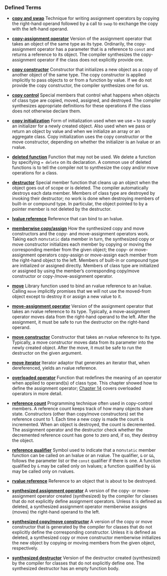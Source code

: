 <h3 id="filepos3534784">Defined Terms</h3><ul><li><p><a href="123-13.3._swap.html#filepos3333773" id="filepos3534923"><strong>copy and swap</strong></a> Technique for writing assignment operators by copying the right-hand operand followed by a call to <code>swap</code> to exchange the copy with the left-hand operand.</p></li><li><p><a href="120-chapter_13._copy_control.html#filepos3200563" id="filepos3535314"><strong>copy-assignment operator</strong></a> Version of the assignment operator that takes an object of the same type as its type. Ordinarily, the copy-assignment operator has a parameter that is a reference to <code>const</code> and returns a reference to its object. The compiler synthesizes the copy-assignment operator if the class does not explicitly provide one.</p></li><li><p><a href="120-chapter_13._copy_control.html#filepos3200484" id="filepos3535874"><strong>copy constructor</strong></a> Constructor that initializes a new object as a copy of another object of the same type. The copy constructor is applied implicitly to pass objects to or from a function by value. If we do not provide the copy constructor, the compiler synthesizes one for us.</p></li><li><p><a href="120-chapter_13._copy_control.html#filepos3201291" id="filepos3536311"><strong>copy control</strong></a> Special members that control what happens when objects of class type are copied, moved, assigned, and destroyed. The compiler synthesizes appropriate definitions for these operations if the class does not otherwise declare them.</p></li><li><p><a href="121-13.1._copy_assign_and_destroy.html#filepos3210850" id="filepos3536714"><strong>copy initialization</strong></a> Form of initialization used when we use <code>=</code> to supply an initializer for a newly created object. Also used when we pass or return an object by value and when we initialize an array or an aggregate class. Copy initialization uses the copy constructor or the move constructor, depending on whether the initializer is an lvalue or an rvalue.</p></li><li><p><a href="121-13.1._copy_assign_and_destroy.html#filepos3264638" id="filepos3537295"><strong>deleted function</strong></a> Function that may not be used. We delete a function by specifying <code>= delete</code> on its declaration. A common use of deleted functions is to tell the compiler not to synthesize the copy and/or move operations for a class.</p></li><li><p><a href="120-chapter_13._copy_control.html#filepos3200820" id="filepos3537752"><strong>destructor</strong></a> Special member function that cleans up an object when the object goes out of scope or is deleted. The compiler automatically destroys each data member. Members of class type are destroyed by invoking their destructor; no work is done when destroying members of built-in or compound type. In particular, the object pointed to by a pointer member is not deleted by the destructor.</p></li><li><p><a href="126-13.6._moving_objects.html#filepos3430925" id="filepos3538303"><strong>lvalue reference</strong></a> Reference that can bind to an lvalue.</p></li><li><p><a id="filepos3538519"></a><a href="121-13.1._copy_assign_and_destroy.html#filepos3205675" id="filepos3538527"><strong>memberwise copy/assign</strong></a> How the synthesized copy and move constructors and the copy- and move-assignment operators work. Taking each non<code>static</code> data member in turn, the synthesized copy or move constructor initializes each member by copying or moving the corresponding member from the given object; the copy- or move-assignment operators copy-assign or move-assign each member from the right-hand object to the left. Members of built-in or compound type are initialized or assigned directly. Members of class type are initialized or assigned by using the member’s corresponding copy/move constructor or copy-/move-assignment operator.</p></li><li><p><a href="125-13.5._classes_that_manage_dynamic_memory.html#filepos3415546" id="filepos3539390"><strong>move</strong></a> Library function used to bind an rvalue reference to an lvalue. Calling <code>move</code> implicitly promises that we will not use the moved-from object except to destroy it or assign a new value to it.</p></li><li><p><a href="120-chapter_13._copy_control.html#filepos3200729" id="filepos3539809"><strong>move-assignment operator</strong></a> Version of the assignment operator that takes an rvalue reference to its type. Typically, a move-assignment operator moves data from the right-hand operand to the left. After the assignment, it must be safe to run the destructor on the right-hand operand.</p></li><li><p><a href="120-chapter_13._copy_control.html#filepos3200650" id="filepos3540251"><strong>move constructor</strong></a> Constructor that takes an rvalue reference to its type. Typically, a move constructor moves data from its parameter into the newly created object. After the move, it must be safe to run the destructor on the given argument.</p></li><li><p><a href="126-13.6._moving_objects.html#filepos3496642" id="filepos3540653"><strong>move iterator</strong></a> Iterator adaptor that generates an iterator that, when dereferenced, yields an rvalue reference.</p></li><li><p><a href="121-13.1._copy_assign_and_destroy.html#filepos3223421" id="filepos3540925"><strong>overloaded operator</strong></a> Function that redefines the meaning of an operator when applied to operand(s) of class type. This chapter showed how to define the assignment operator; <a href="129-chapter_14._overloaded_operations_and_conversions.html#filepos3544393">Chapter 14</a> covers overloaded operators in more detail.</p></li><li><p><a href="122-13.2._copy_control_and_resource_management.html#filepos3301263" id="filepos3541341"><strong>reference count</strong></a> Programming technique often used in copy-control members. A reference count keeps track of how many objects share state. Constructors (other than copy/move constructors) set the reference count to 1. Each time a new copy is made the count is incremented. When an object is destroyed, the count is decremented. The assignment operator and the destructor check whether the decremented reference count has gone to zero and, if so, they destroy the object.</p></li><li><p><a href="126-13.6._moving_objects.html#filepos3517146" id="filepos3541971"><strong>reference qualifier</strong></a> Symbol used to indicate that a non<code>static</code> member function can be called on an lvalue or an rvalue. The qualifier, <code>&amp;</code> or <code>&amp;&amp;</code>, follows the parameter list or the <code>const</code> qualifier if there is one. A function qualified by <code>&amp;</code> may be called only on lvalues; a function qualified by <code>&amp;&amp;</code> may be called only on rvalues.</p></li><li><p><a href="126-13.6._moving_objects.html#filepos3429696" id="filepos3542858"><strong>rvalue reference</strong></a> Reference to an object that is about to be destroyed.</p></li><li><p><a href="121-13.1._copy_assign_and_destroy.html#filepos3226399" id="filepos3543090"><strong>synthesized assignment operator</strong></a> A version of the copy- or move-assignment operator created (synthesized) by the compiler for classes that do not explicitly define assignment operators. Unless it is defined as deleted, a synthesized assignment operator memberwise assigns (moves) the right-hand operand to the left.</p></li><li><p><a href="121-13.1._copy_assign_and_destroy.html#filepos3205471" id="filepos3543566"><strong>synthesized copy/move constructor</strong></a> A version of the copy or move constructor that is generated by the compiler for classes that do not explicitly define the corresponding constructor. Unless it is defined as deleted, a synthesized copy or move constructor memberwise initializes the new object by copying or moving members from the given object, respectively.</p></li><li><p><a href="121-13.1._copy_assign_and_destroy.html#filepos3242525" id="filepos3544086"><strong>synthesized destructor</strong></a> Version of the destructor created (synthesized) by the compiler for classes that do not explicitly define one. The synthesized destructor has an empty function body.</p></li>
 
</ul>
